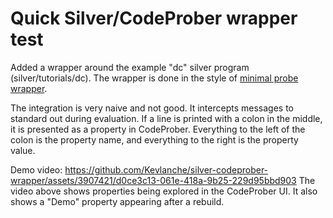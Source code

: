# Quick Silver/CodeProber wrapper test

Added a wrapper around the example "dc" silver program (silver/tutorials/dc).
The wrapper is done in the style of [minimal probe wrapper](https://github.com/lu-cs-sde/codeprober/tree/master/minimal-probe-wrapper).

The integration is very naive and not good. It intercepts messages to standard out during evaluation. If a line is printed with a colon in the middle, it is presented as a property in CodeProber. Everything to the left of the colon is the property name, and everything to the right is the property value.

Demo video:
https://github.com/Kevlanche/silver-codeprober-wrapper/assets/3907421/d0ce3c13-061e-418a-9b25-229d95bbd903
The video above shows properties being explored in the CodeProber UI. It also shows a "Demo" property appearing after a rebuild.
